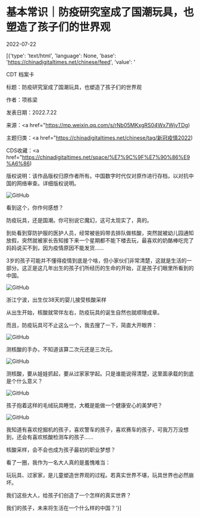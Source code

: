 # 基本常识｜防疫研究室成了国潮玩具，也塑造了孩子们的世界观

2022-07-22

[{'type': 'text/html', 'language': None, 'base': 'https://chinadigitaltimes.net/chinese/feed', 'value': '

CDT 档案卡

标题：防疫研究室成了国潮玩具，也塑造了孩子们的世界观

作者：项栋梁

发表日期：2022.7.22

来源：<a href="https://mp.weixin.qq.com/s/rNb05MKxgRS04Wx7WjvTDg)

主题归类：<a href="https://chinadigitaltimes.net/chinese/tag/新冠疫情2022)

CDS收藏：<a href="https://chinadigitaltimes.net/space/%E7%9C%9F%E7%90%86%E9%A6%86)

版权说明：该作品版权归原作者所有。中国数字时代仅对原作进行存档，以对抗中国的网络审查。详细版权说明。





![GitHub](https://chinadigitaltimes.net/chinese/files/2022/07/post-684658-62dafaa2e515c.)

看到这个，你作何感想？

防疫玩具，还是国潮。你可别说它魔幻，这可太现实了，真的。

到处看到穿防护服的医护人员，经常被爸妈带去排队做核酸，突然就被幼儿园通知放假，突然就被家长告知接下来一个星期都不能下楼去玩，最喜欢的奶酪棒吃完了妈妈说买不到，因为疫情原因不能发货……

3岁的孩子可能并不懂得疫情到底是个啥，但小家伙们非常清楚，这就是生活的一部分。这正是这几年出生的孩子们所经历的生命的开始，正是孩子们眼里所看到的中国。

![GitHub](https://chinadigitaltimes.net/chinese/files/2022/07/post-684658-62dafaa2ecab8.)

浙江宁波，出生仅38天的婴儿接受核酸采样

从出生开始，核酸就常伴左右，防疫玩具的诞生自然也就顺理成章。

而且，防疫玩具可不止这么一个，我去搜了一下，简直大开眼界：

![GitHub](https://chinadigitaltimes.net/chinese/files/2022/07/post-684658-62dafaa3015f3.)

测核酸的手办，不知道该算二次元还是三次元。

![GitHub](https://chinadigitaltimes.net/chinese/files/2022/07/post-684658-62dafaa30b18d.)

测核酸，要从娃娃抓起，要从过家家学起。只是谁能说得清楚，这里面承载的到底是个什么意义？

![GitHub](https://chinadigitaltimes.net/chinese/files/2022/07/post-684658-62dafaa315eec.)

孩子抱着这样的毛绒玩具睡觉，大概是能做一个健康安心的美梦吧？

![GitHub](https://chinadigitaltimes.net/chinese/files/2022/07/post-684658-62dafaa32227c.)

我知道有喜欢挖掘机的孩子，喜欢警车的孩子，喜欢赛车的孩子，可我万万没想到，还会有喜欢核酸检测车的孩子……

核酸采样，会不会也成为孩子最初的职业梦想？

看了一圈，我作为一名大人真的是羞愧难当：

玩玩具、过家家，是儿童塑造世界观的过程。若真实世界不堪，玩具世界也必然崩坏。

我们这些大人，给孩子们创造了一个怎样的真实世界？

我们的孩子，未来将生活在一个什么样的中国？'}]